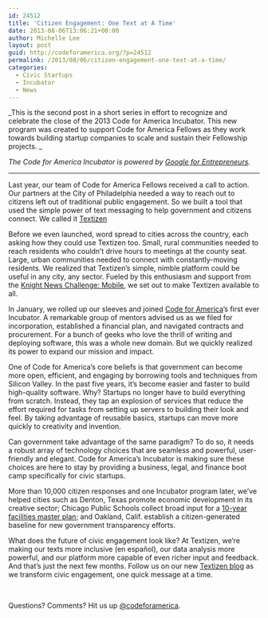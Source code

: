 ```yaml
---
id: 24512
title: 'Citizen Engagement: One Text at A Time'
date: 2013-08-06T13:06:21+00:00
author: Michelle Lee
layout: post
guid: http://codeforamerica.org/?p=24512
permalink: /2013/08/06/citizen-engagement-one-text-at-a-time/
categories:
  - Civic Startups
  - Incubator
  - News
---
```

<img class="alignleft size-full wp-image-24364" title="textizen" alt="" src="http://codeforamerica.org/wp-content/uploads/2013/06/textizen.jpg" />_This is the second post in a short series in effort to recognize and celebrate the close of the 2013 Code for America Incubator. This new program was created to support Code for America Fellows as they work towards building startup companies to scale and sustain their Fellowship projects. _

_The Code for America Incubator is powered by <a href="http://www.google.com/entrepreneurs" target="_blank">Google for Entrepreneurs</a>._

* * *

Last year, our team of Code for America Fellows received a call to action. Our partners at the City of Philadelphia needed a way to reach out to citizens left out of traditional public engagement. So we built a tool that used the simple power of text messaging to help government and citizens connect. We called it [Textizen](http://www.textizen.com)

<p dir="ltr">
  Before we even launched, word spread to cities across the country, each asking how they could use Textizen too. Small, rural communities needed to reach residents who couldn’t drive hours to meetings at the county seat. Large, urban communities needed to connect with constantly-moving residents. We realized that Textizen’s simple, nimble platform could be useful in any city, any sector. Fueled by this enthusiasm and support from the <a href="http://www.knightfoundation.org/press-room/press-release/eight-mobile-ventures-win-24-million-funding-knigh/">Knight News Challenge: Mobile</a>, we set out to make Textizen available to all.
</p>

<p dir="ltr">
  In January, we rolled up our sleeves and joined <a href="http://codeforamerica.org">Code for America</a>’s first ever Incubator. A remarkable group of mentors advised us as we filed for incorporation, established a financial plan, and navigated contracts and procurement. For a bunch of geeks who love the thrill of writing and deploying software, this was a whole new domain. But we quickly realized its power to expand our mission and impact.
</p>

<p dir="ltr">
  One of Code for America’s core beliefs is that government can become more open, efficient, and engaging by borrowing tools and techniques from Silicon Valley. In the past five years, it’s become easier and faster to build high-quality software. Why? Startups no longer have to build everything from scratch. Instead, they tap an explosion of services that reduce the effort required for tasks from setting up servers to building their look and feel. By taking advantage of reusable basics, startups can move more quickly to creativity and invention.
</p>

<p dir="ltr">
  Can government take advantage of the same paradigm? To do so, it needs a robust array of technology choices that are seamless and powerful, user-friendly and elegant. Code for America’s Incubator is making sure these choices are here to stay by providing a business, legal, and finance boot camp specifically for civic startups.
</p>

<p dir="ltr">
  More than 10,000 citizen responses and one Incubator program later, we’ve helped cities such as Denton, Texas promote economic development in its creative sector; Chicago Public Schools collect broad input for a <a href="http://www.cps.edu/News/Press_releases/Pages/5_1_2013_PR4.aspx">10-year facilities master plan</a>; and Oakland, Calif. establish a citizen-generated baseline for new government transparency efforts.
</p>

<p dir="ltr">
  What does the future of civic engagement look like? At Textizen, we’re making our texts more inclusive (en español), our data analysis more powerful, and our platform more capable of even richer input and feedback. And that’s just the next few months. Follow us on our new <a href="http://blog.textizen.com">Textizen blog</a> as we transform civic engagement, one quick message at a time.
</p>

&nbsp;

Questions? Comments? Hit us up <a href="http://twitter.com/codeforamerica" target="_blank">@codeforamerica</a>.

&nbsp;